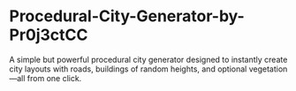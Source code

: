 # Procedural-City-Generator-by-Pr0j3ctCC
A simple but powerful procedural city generator designed to instantly create city layouts with roads, buildings of random heights, and optional vegetation—all from one click.
